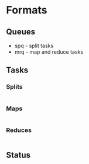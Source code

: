 # Formats

## Queues

* spq - split tasks
* mrq - map and reduce tasks

## Tasks

### Splits

```json
```

### Maps

```json
```

### Reduces

```json
```

## Status

```json
```

